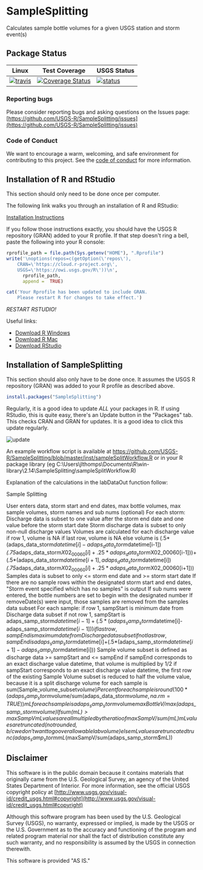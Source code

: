 # SampleSplitting


Calculates sample bottle volumes for a given USGS station and storm event(s)

## Package Status


|Linux|Test Coverage| USGS Status |
|----------|------------|------------|
| [![travis](https://travis-ci.org/USGS-R/SampleSplitting.svg?branch=master)](https://travis-ci.org/USGS-R/SampleSplitting)|[![Coverage Status](https://coveralls.io/repos/github/USGS-R/SampleSplitting/badge.svg?branch=master)](https://coveralls.io/github/USGS-R/SampleSplitting?branch=master)|[![status](https://img.shields.io/badge/USGS-Research-blue.svg)](https://owi.usgs.gov/R/packages.html#research)|

### Reporting bugs

Please consider reporting bugs and asking questions on the Issues page:
[https://github.com/USGS-R/SampleSplitting/issues](https://github.com/USGS-R/SampleSplitting/issues)

### Code of Conduct

We want to encourage a warm, welcoming, and safe environment for contributing to this project. See the [code of conduct](https://github.com/USGS-R/SampleSplitting/blob/master/CONDUCT.md) for more information.


## Installation of R and RStudio

This section should only need to be done once per computer.

The following link walks you through an installation of R and RStudio:

[Installation Instructions](https://owi.usgs.gov/R/training-curriculum/intro-curriculum/Before/)

If you follow those instructions exactly, you should have the USGS R repository (GRAN) added to your R profile. If that step doesn't ring a bell, paste the following into your R console:

```r
rprofile_path = file.path(Sys.getenv("HOME"), ".Rprofile")
write('\noptions(repos=c(getOption(\'repos\'),
    CRAN=\'https://cloud.r-project.org\',
    USGS=\'https://owi.usgs.gov/R\'))\n',
      rprofile_path, 
      append =  TRUE)

cat('Your Rprofile has been updated to include GRAN.
    Please restart R for changes to take effect.')
```

*RESTART RSTUDIO!*

Useful links:

* [Download R Windows](https://cran.r-project.org/bin/windows/base/)
* [Download R Mac](https://cran.r-project.org/bin/macosx/)
* [Download RStudio](https://www.rstudio.com/products/rstudio/download/)


## Installation of SampleSplitting

This section should also only have to be done once. It assumes the USGS R repository (GRAN) was added to your R profile as described above.

```r
install.packages("SampleSplitting")
```

Regularly, it is a good idea to update *ALL* your packages in R. If using RStudio, this is quite easy, there's an Update button in the "Packages" tab. This checks CRAN and GRAN for updates. It is a good idea to click this update regularly.

![update](http://usgs-r.github.io/images/update.png)


An example workflow script is available at https://github.com/USGS-R/SampleSplitting/blob/master/inst/sampleSplitWorkflow.R or in your R package library (eg C:\Users\jlthomps\Documents\R\win-library\2.14\SampleSplitting\sampleSplitWorkflow.R)

Explanation of the calculations in the labDataOut function follow:

Sample Splitting

User enters data, storm start and end dates, max bottle volumes, max sample volumes, storm names and sub nums (optional)
For each storm:
Discharge data is subset to one value after the storm end date and one value before the storm start date 
Storm discharge data is subset to only non-null discharge values
Volumes are calculated for each discharge value
	if row 1, volume is NA
	if last row, volume is NA
	else volume is (.5*(adaps_data_storm$datetime[i]-adaps_data_storm$datetime[i-1])*(.75*adaps_data_storm$X02_00060[i]+.25*adaps_data_storm$X02_00060[i-1]))+(.5*(adaps_data_storm$datetime[i+1],adaps_data_storm$datetime[i])*(.75*adaps_data_storm$X02_00060[i]+.25*adaps_data_storm$X02_00060[i+1]))
Samples data is subset to only <= storm end date and >= storm start date
If there are no sample rows within the designated storm start and end dates, "Storm event specified which has no samples" is output
If sub nums were entered, the bottle numbers are set to begin with the designated number
If removeDate(s) were input, those samples are removed from the samples data subset
For each sample:
	if row 1, sampStart is minimum date from Discharge data subset
	if not row 1, sampStart is adaps_samp_storm$datetime[i-1]+(.5*(adaps_samp_storm$datetime[i]-adaps_samp_storm$datetime[i-1]))
	if last row, sampEnd is maximum date from Discharge data subset
	if not last row, sampEnd is adaps_samp_storm$datetime[i]+(.5*(adaps_samp_storm$datetime[i+1]-adaps_samp_storm$datetime[i]))
	Sample volume subset is defined as discharge data >= sampStart and <= sampEnd
	if sampEnd corresponds to an exact discharge value datetime, that volume is multiplied by 1/2
	if sampStart corresponds to an exact discharge value datetime, the first row of the existing Sample Volume subset is reduced to half the volume value, because it is a split discharge
	volume for each sample is sum(Sample_volume_subset$volume)
Percent for each sample is round(100*(adaps_samp_storm$volume/sum(adaps_data_storm$volume,na.rm=TRUE))
mL for each sample is adaps_samp_storm$volume*maxBottleV/max(adaps_samp_storm$volume)
If sum(mL)>maxSampV
	mL values are all multipled by the ratio of maxSampV/sum(mL)
	mL values are truncated (not rounded, b/c we don't want to go over allowable lab volume)
else mL values are truncated trunc(adaps_samp_storm$mL*(maxSampV/sum(adaps_samp_storm$mL))


## Disclaimer

This software is in the public domain because it contains materials that originally came from the U.S. Geological Survey, an agency of the United States Department of Interior. For more information, see the official USGS copyright policy at [http://www.usgs.gov/visual-id/credit_usgs.html#copyright](http://www.usgs.gov/visual-id/credit_usgs.html#copyright)


Although this software program has been used by the U.S. Geological Survey (USGS), no warranty, expressed or implied, is made by the USGS or the U.S. Government as to the accuracy and functioning of the program and related program material nor shall the fact of distribution constitute any such warranty, and no responsibility is assumed by the USGS in connection therewith.

This software is provided "AS IS."
